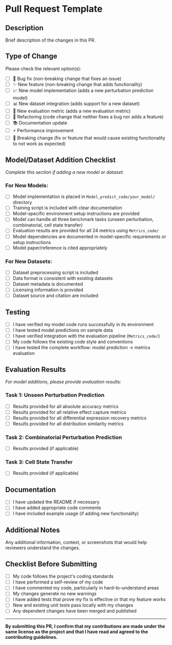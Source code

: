 # Pull Request Template

## Description
Brief description of the changes in this PR.

## Type of Change
Please check the relevant option(s):

- [ ] 🐛 Bug fix (non-breaking change that fixes an issue)
- [ ] ✨ New feature (non-breaking change that adds functionality)
- [ ] 📈 New model implementation (adds a new perturbation prediction model)
- [ ] 📊 New dataset integration (adds support for a new dataset)
- [ ] 📏 New evaluation metric (adds a new evaluation metric)
- [ ] 🔧 Refactoring (code change that neither fixes a bug nor adds a feature)
- [ ] 📚 Documentation update
- [ ] ⚡ Performance improvement
- [ ] 🚨 Breaking change (fix or feature that would cause existing functionality to not work as expected)

## Model/Dataset Addition Checklist
*Complete this section if adding a new model or dataset:*

### For New Models:
- [ ] Model implementation is placed in `Model_predict_code/your_model/` directory
- [ ] Training script is included with clear documentation
- [ ] Model-specific environment setup instructions are provided
- [ ] Model can handle all three benchmark tasks (unseen perturbation, combinatorial, cell state transfer)
- [ ] Evaluation results are provided for all 24 metrics using `Metrics_code/`
- [ ] Model dependencies are documented in model-specific requirements or setup instructions
- [ ] Model paper/reference is cited appropriately

### For New Datasets:
- [ ] Dataset preprocessing script is included
- [ ] Data format is consistent with existing datasets
- [ ] Dataset metadata is documented
- [ ] Licensing information is provided
- [ ] Dataset source and citation are included

## Testing
- [ ] I have verified my model code runs successfully in its environment
- [ ] I have tested model predictions on sample data
- [ ] I have verified integration with the evaluation pipeline (`Metrics_code/`)
- [ ] My code follows the existing code style and conventions
- [ ] I have tested the complete workflow: model prediction → metrics evaluation

## Evaluation Results
*For model additions, please provide evaluation results:*

### Task 1: Unseen Perturbation Prediction
- [ ] Results provided for all absolute accuracy metrics
- [ ] Results provided for all relative effect capture metrics
- [ ] Results provided for all differential expression recovery metrics
- [ ] Results provided for all distribution similarity metrics

### Task 2: Combinatorial Perturbation Prediction
- [ ] Results provided (if applicable)

### Task 3: Cell State Transfer
- [ ] Results provided (if applicable)

## Documentation
- [ ] I have updated the README if necessary
- [ ] I have added appropriate code comments
- [ ] I have included example usage (if adding new functionality)

## Additional Notes
Any additional information, context, or screenshots that would help reviewers understand the changes.

## Checklist Before Submitting
- [ ] My code follows the project's coding standards
- [ ] I have performed a self-review of my code
- [ ] I have commented my code, particularly in hard-to-understand areas
- [ ] My changes generate no new warnings
- [ ] I have added tests that prove my fix is effective or that my feature works
- [ ] New and existing unit tests pass locally with my changes
- [ ] Any dependent changes have been merged and published

---
**By submitting this PR, I confirm that my contributions are made under the same license as the project and that I have read and agreed to the contributing guidelines.**